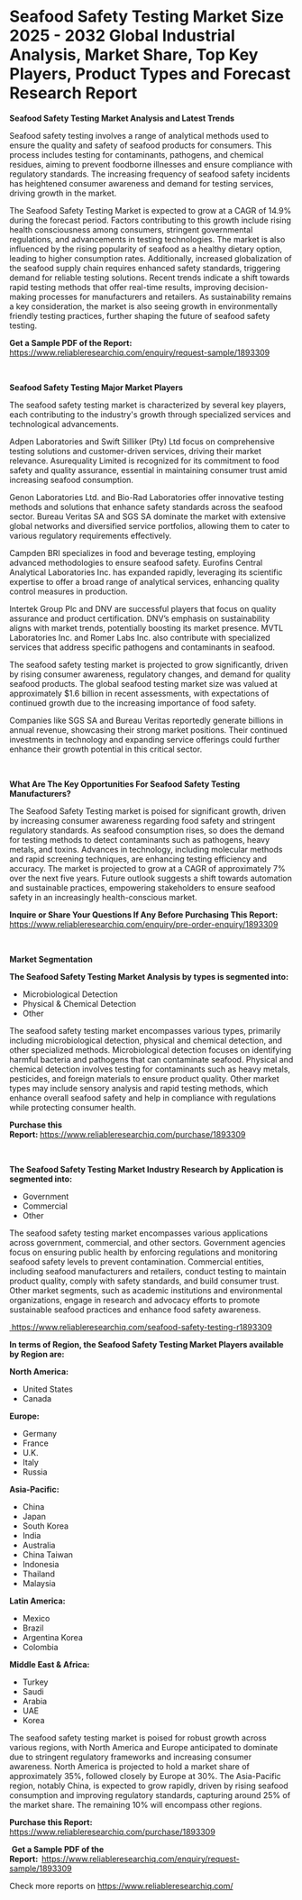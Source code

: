 <p><h1>Seafood Safety Testing Market Size 2025 - 2032 Global Industrial Analysis, Market Share, Top Key Players, Product Types and Forecast Research Report</h1></p><p><strong>Seafood Safety Testing Market Analysis and Latest Trends</strong></p>
<p><p>Seafood safety testing involves a range of analytical methods used to ensure the quality and safety of seafood products for consumers. This process includes testing for contaminants, pathogens, and chemical residues, aiming to prevent foodborne illnesses and ensure compliance with regulatory standards. The increasing frequency of seafood safety incidents has heightened consumer awareness and demand for testing services, driving growth in the market.</p><p>The Seafood Safety Testing Market is expected to grow at a CAGR of 14.9% during the forecast period. Factors contributing to this growth include rising health consciousness among consumers, stringent governmental regulations, and advancements in testing technologies. The market is also influenced by the rising popularity of seafood as a healthy dietary option, leading to higher consumption rates. Additionally, increased globalization of the seafood supply chain requires enhanced safety standards, triggering demand for reliable testing solutions. Recent trends indicate a shift towards rapid testing methods that offer real-time results, improving decision-making processes for manufacturers and retailers. As sustainability remains a key consideration, the market is also seeing growth in environmentally friendly testing practices, further shaping the future of seafood safety testing.</p></p>
<p><strong>Get a Sample PDF of the Report:&nbsp;</strong> <a href="https://www.reliableresearchiq.com/enquiry/request-sample/1893309?utm_campaign=3026&utm_medium=2&utm_source=Github&utm_content=ia&utm_term=28032025&utm_id=seafood-safety-testing">https://www.reliableresearchiq.com/enquiry/request-sample/1893309</a></p>
<p>&nbsp;</p>
<p><strong>Seafood Safety Testing Major Market Players</strong></p>
<p><p>The seafood safety testing market is characterized by several key players, each contributing to the industry's growth through specialized services and technological advancements. </p><p>Adpen Laboratories and Swift Silliker (Pty) Ltd focus on comprehensive testing solutions and customer-driven services, driving their market relevance. Asurequality Limited is recognized for its commitment to food safety and quality assurance, essential in maintaining consumer trust amid increasing seafood consumption.</p><p>Genon Laboratories Ltd. and Bio-Rad Laboratories offer innovative testing methods and solutions that enhance safety standards across the seafood sector. Bureau Veritas SA and SGS SA dominate the market with extensive global networks and diversified service portfolios, allowing them to cater to various regulatory requirements effectively.</p><p>Campden BRI specializes in food and beverage testing, employing advanced methodologies to ensure seafood safety. Eurofins Central Analytical Laboratories Inc. has expanded rapidly, leveraging its scientific expertise to offer a broad range of analytical services, enhancing quality control measures in production.</p><p>Intertek Group Plc and DNV are successful players that focus on quality assurance and product certification. DNV’s emphasis on sustainability aligns with market trends, potentially boosting its market presence. MVTL Laboratories Inc. and Romer Labs Inc. also contribute with specialized services that address specific pathogens and contaminants in seafood.</p><p>The seafood safety testing market is projected to grow significantly, driven by rising consumer awareness, regulatory changes, and demand for quality seafood products. The global seafood testing market size was valued at approximately $1.6 billion in recent assessments, with expectations of continued growth due to the increasing importance of food safety.</p><p>Companies like SGS SA and Bureau Veritas reportedly generate billions in annual revenue, showcasing their strong market positions. Their continued investments in technology and expanding service offerings could further enhance their growth potential in this critical sector.</p></p>
<p>&nbsp;</p>
<p><strong>What Are The Key Opportunities For Seafood Safety Testing Manufacturers?</strong></p>
<p><p>The Seafood Safety Testing market is poised for significant growth, driven by increasing consumer awareness regarding food safety and stringent regulatory standards. As seafood consumption rises, so does the demand for testing methods to detect contaminants such as pathogens, heavy metals, and toxins. Advances in technology, including molecular methods and rapid screening techniques, are enhancing testing efficiency and accuracy. The market is projected to grow at a CAGR of approximately 7% over the next five years. Future outlook suggests a shift towards automation and sustainable practices, empowering stakeholders to ensure seafood safety in an increasingly health-conscious market.</p></p>
<p><strong>Inquire or Share Your Questions If Any Before Purchasing This Report:</strong> <a href="https://www.reliableresearchiq.com/enquiry/pre-order-enquiry/1893309?utm_campaign=3026&utm_medium=2&utm_source=Github&utm_content=ia&utm_term=28032025&utm_id=seafood-safety-testing">https://www.reliableresearchiq.com/enquiry/pre-order-enquiry/1893309</a></p>
<p>&nbsp;</p>
<p><strong>Market Segmentation</strong></p>
<p><strong>The Seafood Safety Testing Market Analysis by types is segmented into:</strong></p>
<p><ul><li>Microbiological Detection</li><li>Physical & Chemical Detection</li><li>Other</li></ul></p>
<p><p>The seafood safety testing market encompasses various types, primarily including microbiological detection, physical and chemical detection, and other specialized methods. Microbiological detection focuses on identifying harmful bacteria and pathogens that can contaminate seafood. Physical and chemical detection involves testing for contaminants such as heavy metals, pesticides, and foreign materials to ensure product quality. Other market types may include sensory analysis and rapid testing methods, which enhance overall seafood safety and help in compliance with regulations while protecting consumer health.</p></p>
<p><strong>Purchase this Report:&nbsp;</strong><a href="https://www.reliableresearchiq.com/purchase/1893309?utm_campaign=3026&utm_medium=2&utm_source=Github&utm_content=ia&utm_term=28032025&utm_id=seafood-safety-testing">https://www.reliableresearchiq.com/purchase/1893309</a></p>
<p>&nbsp;</p>
<p><strong>The Seafood Safety Testing Market Industry Research by Application is segmented into:</strong></p>
<p><ul><li>Government</li><li>Commercial</li><li>Other</li></ul></p>
<p><p>The seafood safety testing market encompasses various applications across government, commercial, and other sectors. Government agencies focus on ensuring public health by enforcing regulations and monitoring seafood safety levels to prevent contamination. Commercial entities, including seafood manufacturers and retailers, conduct testing to maintain product quality, comply with safety standards, and build consumer trust. Other market segments, such as academic institutions and environmental organizations, engage in research and advocacy efforts to promote sustainable seafood practices and enhance food safety awareness.</p></p>
<p><a href="https://www.reliableresearchiq.com/seafood-safety-testing-r1893309?utm_campaign=3026&utm_medium=2&utm_source=Github&utm_content=ia&utm_term=28032025&utm_id=seafood-safety-testing">&nbsp;https://www.reliableresearchiq.com/seafood-safety-testing-r1893309</a></p>
<p><strong>In terms of Region, the Seafood Safety Testing Market Players available by Region are:</strong></p>
<p>
    <p> <strong> North America: </strong>
        <ul>
            <li>United States</li>
            <li>Canada</li>
        </ul>
        </p> 
    <p> <strong> Europe: </strong>
        <ul>
            <li>Germany</li>
            <li>France</li>
            <li>U.K.</li>
            <li>Italy</li>
            <li>Russia</li>
        </ul>
        </p> 
    <p> <strong> Asia-Pacific: </strong>
        <ul>
            <li>China</li>
            <li>Japan</li>
            <li>South Korea</li>
            <li>India</li>
            <li>Australia</li>
            <li>China Taiwan</li>
            <li>Indonesia</li>
            <li>Thailand</li>
            <li>Malaysia</li>
        </ul>
        </p> 
    <p> <strong> Latin America: </strong>
        <ul>
            <li>Mexico</li>
            <li>Brazil</li>
            <li>Argentina Korea</li>
            <li>Colombia</li>
        </ul>
        </p> 
    <p> <strong> Middle East & Africa: </strong>
        <ul>
            <li>Turkey</li>
            <li>Saudi</li>
            <li>Arabia</li>
            <li>UAE</li>
            <li>Korea</li>
        </ul>
    </p>
    </p>
<p><p>The seafood safety testing market is poised for robust growth across various regions, with North America and Europe anticipated to dominate due to stringent regulatory frameworks and increasing consumer awareness. North America is projected to hold a market share of approximately 35%, followed closely by Europe at 30%. The Asia-Pacific region, notably China, is expected to grow rapidly, driven by rising seafood consumption and improving regulatory standards, capturing around 25% of the market share. The remaining 10% will encompass other regions.</p></p>
<p><strong>Purchase this Report: </strong><a href="https://www.reliableresearchiq.com/purchase/1893309?utm_campaign=3026&utm_medium=2&utm_source=Github&utm_content=ia&utm_term=28032025&utm_id=seafood-safety-testing">https://www.reliableresearchiq.com/purchase/1893309</a></p>
<p>&nbsp;<strong>Get a Sample PDF of the Report:&nbsp;&nbsp;</strong><a href="https://www.reliableresearchiq.com/enquiry/request-sample/1893309?utm_campaign=3026&utm_medium=2&utm_source=Github&utm_content=ia&utm_term=28032025&utm_id=seafood-safety-testing">https://www.reliableresearchiq.com/enquiry/request-sample/1893309</a></p>
<p><strong></strong></p>
<p>Check more reports on <a href="https://www.reliableresearchiq.com/?utm_campaign=3026&utm_medium=2&utm_source=Github&utm_content=ia&utm_term=28032025&utm_id=seafood-safety-testing">https://www.reliableresearchiq.com/</a></p>